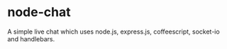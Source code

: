 node-chat
=========

A simple live chat which uses node.js, express.js, coffeescript, socket-io and handlebars.